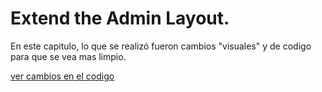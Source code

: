 
# Extend the Admin Layout.

En este capitulo, lo que se realizó fueron cambios "visuales" y de codigo para que se vea mas limpio.

[ver cambios en el codigo]()